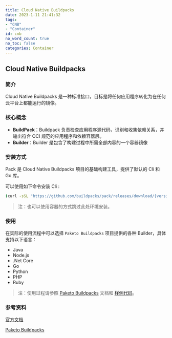 ```yaml
---
title: Cloud Native Buildpacks
date: 2023-1-11 21:41:32
tags:
- "CNB"
- "Container"
id: cnb
no_word_count: true
no_toc: false
categories: Container
---
```


## Cloud Native Buildpacks

### 简介

Cloud Native Buildpacks 是一种标准接口，目标是将任何应用程序转化为在任何云平台上都能运行的镜像。

### 核心概念

- **BuildPack**：Buildpack 负责检查应用程序源代码，识别和收集依赖关系，并输出符合 OCI 规范的应用程序和依赖容器层。
- **Builder**：Builder 是包含了构建过程中所需全部内容的一个容器镜像

### 安装方式

Pack 是 Cloud Native Buildpacks 项目的基础构建工具，提供了默认的 Cli 和 Go 库。

可以使用如下命令安装 Cli :

```bash
(curl -sSL "https://github.com/buildpacks/pack/releases/download/{version}/pack-{verison}-linux.tgz" | sudo tar -C /usr/local/bin/ --no-same-owner -xzv pack)
```

> 注：也可以使用容器的方式跳过此处环境安装。

### 使用

在实际的使用流程中可以选择 `Paketo Buildpacks` 项目提供的各种 Builder，具体支持以下语言：

- Java
- Node.js
- .Net Core
- Go
- Python
- PHP
- Ruby

> 注：使用过程请参照 [Paketo Buildpacks](https://paketo.io/docs/) 文档和 [样例代码](https://github.com/paketo-buildpacks/samples)。

### 参考资料

[官方文档](https://buildpacks.io/docs/)

[Paketo Buildpacks](https://paketo.io/docs/)
